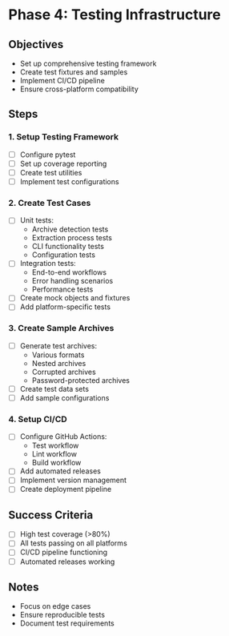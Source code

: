 # Phase 4: Testing Infrastructure

## Objectives
- Set up comprehensive testing framework
- Create test fixtures and samples
- Implement CI/CD pipeline
- Ensure cross-platform compatibility

## Steps

### 1. Setup Testing Framework
- [ ] Configure pytest
- [ ] Set up coverage reporting
- [ ] Create test utilities
- [ ] Implement test configurations

### 2. Create Test Cases
- [ ] Unit tests:
    - Archive detection tests
    - Extraction process tests
    - CLI functionality tests
    - Configuration tests
- [ ] Integration tests:
    - End-to-end workflows
    - Error handling scenarios
    - Performance tests
- [ ] Create mock objects and fixtures
- [ ] Add platform-specific tests

### 3. Create Sample Archives
- [ ] Generate test archives:
    - Various formats
    - Nested archives
    - Corrupted archives
    - Password-protected archives
- [ ] Create test data sets
- [ ] Add sample configurations

### 4. Setup CI/CD
- [ ] Configure GitHub Actions:
    - Test workflow
    - Lint workflow
    - Build workflow
- [ ] Add automated releases
- [ ] Implement version management
- [ ] Create deployment pipeline

## Success Criteria
- [ ] High test coverage (>80%)
- [ ] All tests passing on all platforms
- [ ] CI/CD pipeline functioning
- [ ] Automated releases working

## Notes
- Focus on edge cases
- Ensure reproducible tests
- Document test requirements

